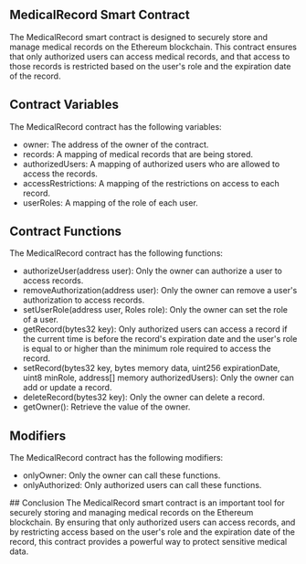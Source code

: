 ## MedicalRecord Smart Contract
The MedicalRecord smart contract is designed to securely store and manage medical records on the Ethereum blockchain. This contract ensures that only authorized users can access medical records, and that access to those records is restricted based on the user's role and the expiration date of the record.

## Contract Variables
The MedicalRecord contract has the following variables:

- owner: The address of the owner of the contract.
- records: A mapping of medical records that are being stored.
- authorizedUsers: A mapping of authorized users who are allowed to access the records.
- accessRestrictions: A mapping of the restrictions on access to each record.
- userRoles: A mapping of the role of each user.

## Contract Functions
The MedicalRecord contract has the following functions:

- authorizeUser(address user): Only the owner can authorize a user to access records.
- removeAuthorization(address user): Only the owner can remove a user's authorization to access records.
- setUserRole(address user, Roles role): Only the owner can set the role of a user.
- getRecord(bytes32 key): Only authorized users can access a record if the current time is before the record's expiration date and the user's role is equal to or higher than the minimum role required to access the record.
- setRecord(bytes32 key, bytes memory data, uint256 expirationDate, uint8 minRole, address[] memory authorizedUsers): Only the owner can add or update a record.
- deleteRecord(bytes32 key): Only the owner can delete a record.
- getOwner(): Retrieve the value of the owner.

## Modifiers
The MedicalRecord contract has the following modifiers:

- onlyOwner: Only the owner can call these functions.
- onlyAuthorized: Only authorized users can call these functions.

## Conclusion
The MedicalRecord smart contract is an important tool for securely storing and managing medical records on the Ethereum blockchain. By ensuring that only authorized users can access records, and by restricting access based on the user's role and the expiration date of the record, this contract provides a powerful way to protect sensitive medical data.
